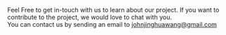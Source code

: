 Feel Free to get in-touch with us to learn about our project. If you want to contribute to the project, we would love to chat with you. <br/>
You can contact us by sending an email to johnjinghuawang@gmail.com
